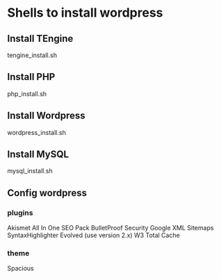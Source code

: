 Shells to install wordpress
========

## Install TEngine
tengine_install.sh

## Install PHP
php_install.sh

## Install Wordpress
wordpress_install.sh

## Install MySQL
mysql_install.sh


## Config wordpress

### plugins
Akismet
All In One SEO Pack
BulletProof Security
Google XML Sitemaps
SyntaxHighlighter Evolved (use version 2.x)
W3 Total Cache

### theme
Spacious
